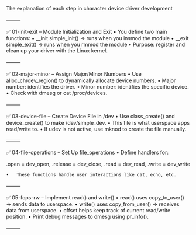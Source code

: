 The explanation of each step in character device driver development

⸻

✅ 01-init-exit – Module Initialization and Exit
	•	You define two main functions:
	•	__init simple_init() → runs when you insmod the module
	•	__exit simple_exit() → runs when you rmmod the module
	•	Purpose: register and clean up your driver with the Linux kernel.

⸻

✅ 02-major-minor – Assign Major/Minor Numbers
	•	Use alloc_chrdev_region() to dynamically allocate device numbers.
	•	Major number: identifies the driver.
	•	Minor number: identifies the specific device.
	•	Check with dmesg or cat /proc/devices.

⸻

✅ 03-device-file – Create Device File in /dev
	•	Use class_create() and device_create() to make /dev/simple_dev.
	•	This file is what userspace apps read/write to.
	•	If udev is not active, use mknod to create the file manually.

⸻

✅ 04-file-operations – Set Up file_operations
	•	Define handlers for:

.open = dev_open,
.release = dev_close,
.read = dev_read,
.write = dev_write


	•	These functions handle user interactions like cat, echo, etc.

⸻

✅ 05-fops-rw – Implement read() and write()
	•	read() uses copy_to_user() → sends data to userspace.
	•	write() uses copy_from_user() → receives data from userspace.
	•	offset helps keep track of current read/write position.
	•	Print debug messages to dmesg using pr_info().

⸻